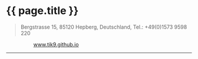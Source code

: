 # {{ page.title }}

> Bergstrasse 15, 85120 Hepberg, Deutschland, Tel.: +49(0)1573 9598 220
<!-- > <span class=tem>{ ich_alter }</span> years old  -->
&emsp;&emsp;&emsp;&emsp; 
<i class="fas fa-play-circle"></i> &emsp;www.tik9.github.io

<link rel="stylesheet" href="https://use.fontawesome.com/releases/v5.6.1/css/all.css">
<link rel="stylesheet" href='assets/style_cv.css'>

---------------------------------
